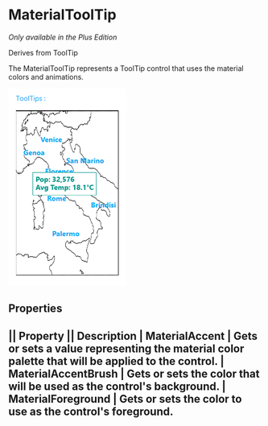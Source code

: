 # MaterialToolTip
_Only available in the Plus Edition_

Derives from ToolTip

The MaterialToolTip represents a ToolTip control that uses the material colors and animations.

![](MaterialToolTip_material_tooltip.png)

## Properties
|| Property || Description
| MaterialAccent | Gets or sets a value representing the material color palette that will be applied to the control.
| MaterialAccentBrush | Gets or sets the color that will be used as the control's background.
| MaterialForeground | Gets or sets the color to use as the control's foreground.
---